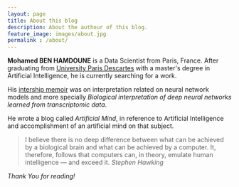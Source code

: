 ```yaml
---
layout: page
title: About this blog
description: About the authour of this blog.
feature_image: images/about.jpg
permalink : /about/
---
```


**Mohamed BEN HAMDOUNE** is a Data Scientist from Paris, France. After graduating from [University Paris Descartes](https://www.parisdescartes.fr/en/homepage/) with a master's degree in Artificial Intelligence, he is currently searching for a work.

His [intership memoir](/ressources/memoir.pdf) was on interpretation related on neural network models and more specially *Biological interpretation of deep neural networks learned from transcriptomic data*.

He wrote a blog called *Artificial Mind*, in reference to Artificial Intelligence and accomplishment of an artificial mind on that subject.
>I believe there is no deep difference between what can be achieved by a biological brain and what can be achieved by a computer. It, therefore, follows that computers can, in theory, emulate human intelligence — and exceed it. <cite>Stephen Hawking</cite>

*Thank You for reading!*

